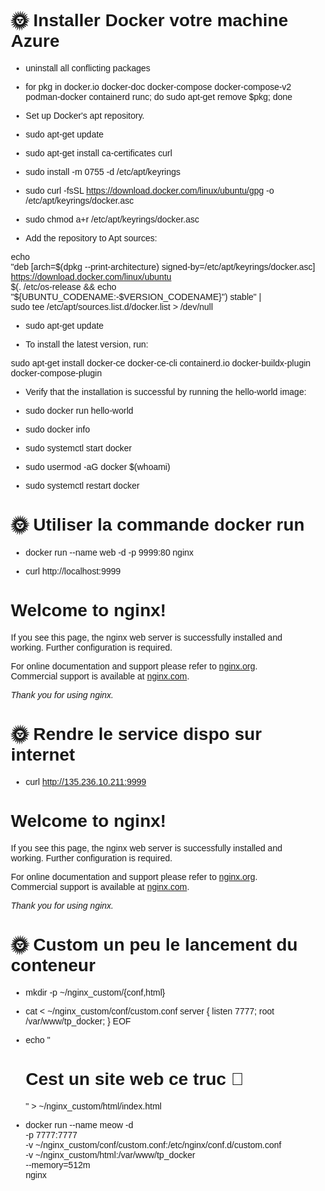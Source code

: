 # 🌞 Installer Docker votre machine Azure

- uninstall all conflicting packages 

* for pkg in docker.io docker-doc docker-compose docker-compose-v2 podman-docker containerd runc; do sudo apt-get remove $pkg; done

- Set up Docker's apt repository.

* sudo apt-get update

* sudo apt-get install ca-certificates curl

* sudo install -m 0755 -d /etc/apt/keyrings

* sudo curl -fsSL https://download.docker.com/linux/ubuntu/gpg -o /etc/apt/keyrings/docker.asc

* sudo chmod a+r /etc/apt/keyrings/docker.asc

 - Add the repository to Apt sources:

echo \
  "deb [arch=$(dpkg --print-architecture) signed-by=/etc/apt/keyrings/docker.asc] https://download.docker.com/linux/ubuntu \
  $(. /etc/os-release && echo "${UBUNTU_CODENAME:-$VERSION_CODENAME}") stable" | \
  sudo tee /etc/apt/sources.list.d/docker.list > /dev/null

* sudo apt-get update

- To install the latest version, run:

sudo apt-get install docker-ce docker-ce-cli containerd.io docker-buildx-plugin docker-compose-plugin

- Verify that the installation is successful by running the hello-world image:

* sudo docker run hello-world

* sudo docker info 

* sudo systemctl start docker

* sudo usermod -aG docker $(whoami)

* sudo systemctl restart docker

# 🌞 Utiliser la commande docker run

* docker run --name web -d -p 9999:80 nginx

 * curl http://localhost:9999

<!DOCTYPE html>
<html>
<head>
<title>Welcome to nginx!</title>
<style>
html { color-scheme: light dark; }
body { width: 35em; margin: 0 auto;
font-family: Tahoma, Verdana, Arial, sans-serif; }
</style>
</head>
<body>
<h1>Welcome to nginx!</h1>
<p>If you see this page, the nginx web server is successfully installed and
working. Further configuration is required.</p>

<p>For online documentation and support please refer to
<a href="http://nginx.org/">nginx.org</a>.<br/>
Commercial support is available at
<a href="http://nginx.com/">nginx.com</a>.</p>

<p><em>Thank you for using nginx.</em></p>
</body>
</html>

# 🌞 Rendre le service dispo sur internet

*  curl http://135.236.10.211:9999
<!DOCTYPE html>
<html>
<head>
<title>Welcome to nginx!</title>
<style>
html { color-scheme: light dark; }
body { width: 35em; margin: 0 auto;
font-family: Tahoma, Verdana, Arial, sans-serif; }
</style>
</head>
<body>
<h1>Welcome to nginx!</h1>
<p>If you see this page, the nginx web server is successfully installed and
working. Further configuration is required.</p>

<p>For online documentation and support please refer to
<a href="http://nginx.org/">nginx.org</a>.<br/>
Commercial support is available at
<a href="http://nginx.com/">nginx.com</a>.</p>

<p><em>Thank you for using nginx.</em></p>
</body>
</html>

# 🌞 Custom un peu le lancement du conteneur

* mkdir -p ~/nginx_custom/{conf,html}

* cat <<EOF > ~/nginx_custom/conf/custom.conf
server {
  listen 7777;
  root /var/www/tp_docker;
}
EOF

* echo "<h1>Cest un site web ce truc 🚀</h1>" > ~/nginx_custom/html/index.html

* docker run --name meow -d \
  -p 7777:7777 \
  -v ~/nginx_custom/conf/custom.conf:/etc/nginx/conf.d/custom.conf \
  -v ~/nginx_custom/html:/var/www/tp_docker \
  --memory=512m \
  nginx






